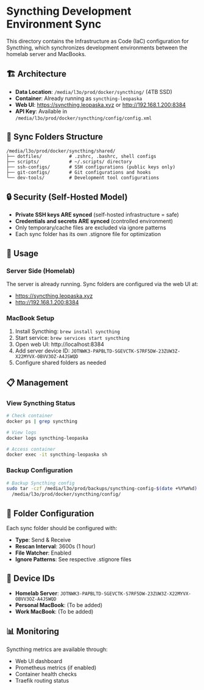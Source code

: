 # Syncthing Development Environment Sync

This directory contains the Infrastructure as Code (IaC) configuration for Syncthing, which synchronizes development environments between the homelab server and MacBooks.

## 🏗 Architecture

- **Data Location**: `/media/l3o/prod/docker/syncthing/` (4TB SSD)
- **Container**: Already running as `syncthing-leopaska`
- **Web UI**: https://syncthing.leopaska.xyz or http://192.168.1.200:8384
- **API Key**: Available in `/media/l3o/prod/docker/syncthing/config/config.xml`

## 📁 Sync Folders Structure

```
/media/l3o/prod/docker/syncthing/shared/
├── dotfiles/          # .zshrc, .bashrc, shell configs
├── scripts/           # ~/.scripts/ directory
├── ssh-configs/       # SSH configurations (public keys only)
├── git-configs/       # Git configurations and hooks
└── dev-tools/         # Development tool configurations
```

## 🔒 Security (Self-Hosted Model)

- **Private SSH keys ARE synced** (self-hosted infrastructure = safe)
- **Credentials and secrets ARE synced** (controlled environment)
- Only temporary/cache files are excluded via ignore patterns
- Each sync folder has its own .stignore file for optimization

## 🚀 Usage

### Server Side (Homelab)
The server is already running. Sync folders are configured via the web UI at:
- https://syncthing.leopaska.xyz
- http://192.168.1.200:8384

### MacBook Setup
1. Install Syncthing: `brew install syncthing`
2. Start service: `brew services start syncthing`
3. Open web UI: http://localhost:8384
4. Add server device ID: `JOTNWK3-PAPBLTD-SGEVCTK-S7RF5DW-23ZUW3Z-X22MYVX-OBVV3OZ-A4JSWQD`
5. Configure shared folders as needed

## 📋 Management

### View Syncthing Status
```bash
# Check container
docker ps | grep syncthing

# View logs
docker logs syncthing-leopaska

# Access container
docker exec -it syncthing-leopaska sh
```

### Backup Configuration
```bash
# Backup Syncthing config
sudo tar -czf /media/l3o/prod/backups/syncthing-config-$(date +%Y%m%d).tar.gz \
  /media/l3o/prod/docker/syncthing/config/
```

## 🔧 Folder Configuration

Each sync folder should be configured with:
- **Type**: Send & Receive
- **Rescan Interval**: 3600s (1 hour)
- **File Watcher**: Enabled
- **Ignore Patterns**: See respective .stignore files

## 🎯 Device IDs

- **Homelab Server**: `JOTNWK3-PAPBLTD-SGEVCTK-S7RF5DW-23ZUW3Z-X22MYVX-OBVV3OZ-A4JSWQD`
- **Personal MacBook**: (To be added)
- **Work MacBook**: (To be added)

## 📊 Monitoring

Syncthing metrics are available through:
- Web UI dashboard
- Prometheus metrics (if enabled)
- Container health checks
- Traefik routing status
